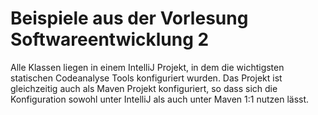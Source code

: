 Beispiele aus der Vorlesung Softwareentwicklung 2
=================================================

Alle Klassen liegen in einem IntelliJ Projekt, in dem die wichtigsten
statischen Codeanalyse Tools konfiguriert wurden. Das Projekt ist gleichzeitig 
auch als Maven Projekt konfiguriert, so dass sich die Konfiguration sowohl unter 
IntelliJ als auch unter Maven 1:1 nutzen lässt.
